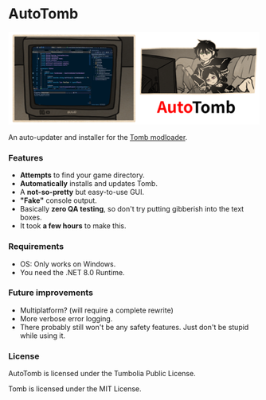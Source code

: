 # AutoTomb

![preview](/img/preview.png)

An auto-updater and installer for the [Tomb modloader](https://codeberg.org/basil/tomb).

### Features

- **Attempts** to find your game directory.
- **Automatically** installs and updates Tomb.
- A **not-so-pretty** but easy-to-use GUI.
- **"Fake"** console output.
- Basically **zero QA testing**, so don't try putting gibberish into the text boxes.
- It took **a few hours** to make this.

### Requirements

- OS: Only works on Windows.
- You need the .NET 8.0 Runtime.

### Future improvements

- Multiplatform? (will require a complete rewrite)
- More verbose error logging.
- There probably still won't be any safety features. Just don't be stupid while using it.

### License

AutoTomb is licensed under the Tumbolia Public License.

Tomb is licensed under the MIT License.